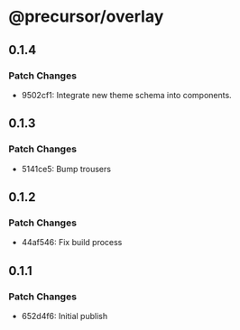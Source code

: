 # @precursor/overlay

## 0.1.4

### Patch Changes

-   9502cf1: Integrate new theme schema into components.

## 0.1.3

### Patch Changes

-   5141ce5: Bump trousers

## 0.1.2

### Patch Changes

-   44af546: Fix build process

## 0.1.1

### Patch Changes

-   652d4f6: Initial publish
